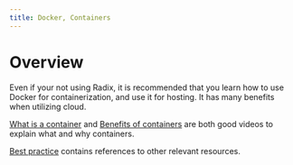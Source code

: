 ```yaml
---
title: Docker, Containers
---
```


# Overview

Even if your not using Radix, it is recommended that you learn how to use Docker for containerization, and use it for hosting. It has many benefits when utilizing cloud.

[What is a container](https://www.youtube.com/watch?v=EnJ7qX9fkcU) and [Benefits of containers](https://www.youtube.com/watch?v=cCTLjAdIQho) are both good videos to explain what and why containers.  

[Best practice](https://radix.equinor.com/docs/topic-docker/index.md) contains references to other relevant resources.
